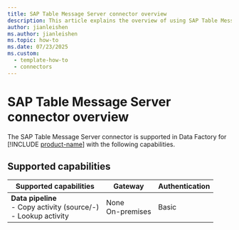 ```yaml
---
title: SAP Table Message Server connector overview
description: This article explains the overview of using SAP Table Message Server.
author: jianleishen
ms.author: jianleishen
ms.topic: how-to
ms.date: 07/23/2025
ms.custom:
  - template-how-to
  - connectors
---
```


# SAP Table Message Server connector overview

The SAP Table Message Server connector is supported in Data Factory for [!INCLUDE [product-name](../includes/product-name.md)] with the following capabilities.

## Supported capabilities

| Supported capabilities                                                                 | Gateway                        | Authentication                                                                                                 |
|----------------------------------------------------------------------------------------|--------------------------------|----------------------------------------------------------------------------------------------------------------|
| **Data pipeline** <br>- Copy activity (source/-)<br>- Lookup activity | None<br> On-premises | Basic |
